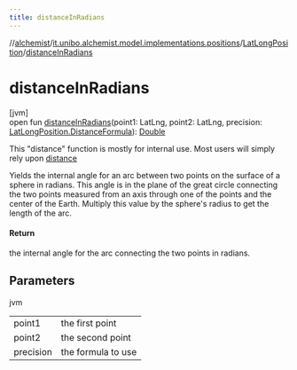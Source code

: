 ```yaml
---
title: distanceInRadians
---
```

//[alchemist](../../../index.html)/[it.unibo.alchemist.model.implementations.positions](../index.html)/[LatLongPosition](index.html)/[distanceInRadians](distance-in-radians.html)



# distanceInRadians



[jvm]\
open fun [distanceInRadians](distance-in-radians.html)(point1: LatLng, point2: LatLng, precision: [LatLongPosition.DistanceFormula](-distance-formula/index.html)): [Double](https://kotlinlang.org/api/latest/jvm/stdlib/kotlin/-double/index.html)



 This "distance" function is mostly for internal use. Most users will simply rely upon [distance](distance.html)



 Yields the internal angle for an arc between two points on the surface of a sphere in radians. This angle is in the plane of the great circle connecting the two points measured from an axis through one of the points and the center of the Earth. Multiply this value by the sphere's radius to get the length of the arc. 



#### Return



the internal angle for the arc connecting the two points in radians.



## Parameters


jvm

| | |
|---|---|
| point1 | the first point |
| point2 | the second point |
| precision | the formula to use |




